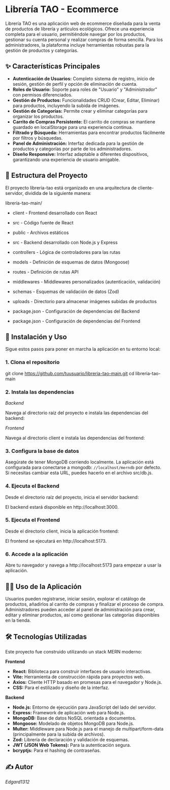 # Librería TAO - Ecommerce

Librería TAO es una aplicación web de ecommerce diseñada para la venta de productos de librería y artículos ecológicos. Ofrece una experiencia completa para el usuario, permitiéndole navegar por los productos, gestionar su cuenta personal y realizar compras de forma sencilla. Para los administradores, la plataforma incluye herramientas robustas para la gestión de productos y categorías.

## ✨ Características Principales

- **Autenticación de Usuarios:** Completo sistema de registro, inicio de sesión, gestión de perfil y opción de eliminación de cuenta.
- **Roles de Usuario:** Soporte para roles de "Usuario" y "Administrador" con permisos diferenciados.
- **Gestión de Productos:** Funcionalidades CRUD (Crear, Editar, Eliminar) para productos, incluyendo la subida de imágenes.
- **Gestión de Categorías:** Permite crear y eliminar categorías para organizar los productos.
- **Carrito de Compras Persistente:** El carrito de compras se mantiene guardado en localStorage para una experiencia continua.
- **Filtrado y Búsqueda:** Herramientas para encontrar productos fácilmente por filtros y búsquedas.
- **Panel de Administración:** Interfaz dedicada para la gestión de productos y categorías por parte de los administradores.
- **Diseño Responsive:** Interfaz adaptable a diferentes dispositivos, garantizando una experiencia de usuario amigable.

## 📂 Estructura del Proyecto

El proyecto libreria-tao está organizado en una arquitectura de cliente-servidor, dividida de la siguiente manera:

libreria-tao-main/

- client - Frontend desarrollado con React
- src - Código fuente de React
- public - Archivos estáticos
  
- src - Backend desarrollado con Node.js y Express
- controllers - Lógica de controladores para las rutas
- models - Definición de esquemas de datos (Mongoose)
- routes - Definición de rutas API
- middlewares - Middlewares personalizados (autenticación, validación)
- schemas - Esquemas de validación de datos (Zod)

- uploads - Directorio para almacenar imágenes subidas de productos
- package.json - Configuración de dependencias del Backend
- package.json - Configuración de dependencias del Frontend



## 🚀 Instalación y Uso

Sigue estos pasos para poner en marcha la aplicación en tu entorno local:

### 1. Clona el repositorio


git clone https://github.com/tuusuario/libreria-tao-main.git
cd libreria-tao-main

### 2. Instala las dependencias

*Backend*

Navega al directorio raíz del proyecto e instala las dependencias del backend:

*Frontend*

Navega al directorio client e instala las dependencias del frontend:

### 3. Configura la base de datos

Asegúrate de tener MongoDB corriendo localmente. La aplicación está configurada para conectarse a mongodb:
`//localhost/merndb` por defecto. Si necesitas cambiar esta URL, puedes hacerlo en el archivo src/db.js.

### 4. Ejecuta el Backend

Desde el directorio raíz del proyecto, inicia el servidor backend:

El backend estará disponible en http://localhost:3000.

### 5. Ejecuta el Frontend

Desde el directorio client, inicia la aplicación frontend:

El frontend se ejecutará en http://localhost:5173.

### 6. Accede a la aplicación

Abre tu navegador y navega a http://localhost:5173 para empezar a usar la aplicación.

## 🧑‍💻 Uso de la Aplicación

Usuarios pueden registrarse, iniciar sesión, explorar el catálogo de productos, añadirlos al carrito de compras y finalizar el proceso de compra.
Administradores pueden acceder al panel de administración para crear, editar y eliminar productos, así como gestionar las categorías disponibles en la tienda.

## 🛠️ Tecnologías Utilizadas

Este proyecto fue construido utilizando un stack MERN moderno:

**Frontend**

- **React:** Biblioteca para construir interfaces de usuario interactivas.
- **Vite:** Herramienta de construcción rápida para proyectos web.
- **Axios:** Cliente HTTP basado en promesas para el navegador y Node.js.
- **CSS:** Para el estilizado y diseño de la interfaz.

**Backend**

- **Node.js:** Entorno de ejecución para JavaScript del lado del servidor.
- **Express:** Framework de aplicación web para Node.js.
- **MongoDB:** Base de datos NoSQL orientada a documentos.
- **Mongoose:** Modelado de objetos MongoDB para Node.js.
- **Multer:** Middleware para Node.js para el manejo de multipart/form-data (principalmente para la subida de archivos).
- **Zod:** Librería de declaración y validación de esquemas.
- **JWT (JSON Web Tokens):** Para la autenticación segura.
- **bcryptjs:** Para el hashing de contraseñas.

## ✍️ Autor

*Edgard1312*
